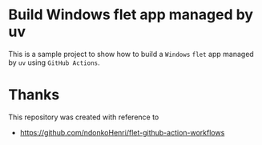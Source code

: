 # Build Windows flet app managed by uv

This is a sample project to show how to build a `Windows` `flet` app managed by `uv` using `GitHub Actions`.



# Thanks
This repository was created with reference to
* https://github.com/ndonkoHenri/flet-github-action-workflows